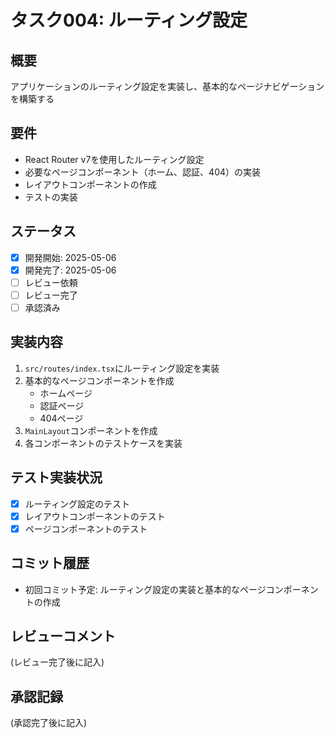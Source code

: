 # タスク004: ルーティング設定

## 概要
アプリケーションのルーティング設定を実装し、基本的なページナビゲーションを構築する

## 要件
- React Router v7を使用したルーティング設定
- 必要なページコンポーネント（ホーム、認証、404）の実装
- レイアウトコンポーネントの作成
- テストの実装

## ステータス
- [x] 開発開始: 2025-05-06
- [x] 開発完了: 2025-05-06
- [ ] レビュー依頼
- [ ] レビュー完了
- [ ] 承認済み

## 実装内容
1. `src/routes/index.tsx`にルーティング設定を実装
2. 基本的なページコンポーネントを作成
   - ホームページ
   - 認証ページ
   - 404ページ
3. `MainLayout`コンポーネントを作成
4. 各コンポーネントのテストケースを実装

## テスト実装状況
- [x] ルーティング設定のテスト
- [x] レイアウトコンポーネントのテスト
- [x] ページコンポーネントのテスト

## コミット履歴
- 初回コミット予定: ルーティング設定の実装と基本的なページコンポーネントの作成

## レビューコメント
(レビュー完了後に記入)

## 承認記録
(承認完了後に記入)